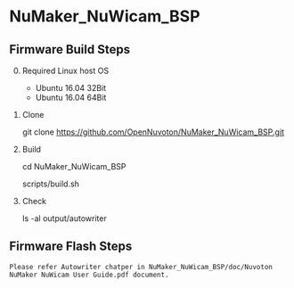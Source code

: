 # NuMaker_NuWicam_BSP

## Firmware Build Steps

0. Required Linux host OS

    - Ubuntu 16.04 32Bit
    - Ubuntu 16.04 64Bit

1. Clone

    git clone https://github.com/OpenNuvoton/NuMaker_NuWicam_BSP.git

2. Build

    cd NuMaker_NuWicam_BSP
    
    scripts/build.sh

3. Check
    
    ls -al output/autowriter

## Firmware Flash Steps

    Please refer Autowriter chatper in NuMaker_NuWicam_BSP/doc/Nuvoton NuMaker NuWicam User Guide.pdf document.
